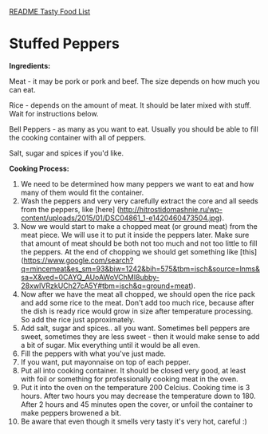 [README Tasty Food List](README.md)

# Stuffed Peppers

**Ingredients:**

Meat - it may be pork or pork and beef. The size depends on how much you can eat.

Rice - depends on the amount of meat. It should be later mixed with stuff. Wait for instructions below.

Bell Peppers - as many as you want to eat. Usually you should be able to fill the cooking container with all of peppers. 

Salt, sugar and spices if you'd like.


**Cooking Process:**

1. We need to be determined how many peppers we want to eat and how many of them would fit the container. 
2. Wash the peppers and very very carefully extract the core and all seeds from the peppers, like [here] (http://hitrostidomashnie.ru/wp-content/uploads/2015/01/DSC04861_1-e1420460473504.jpg). 
3. Now we would start to make a chopped meat (or ground meat) from the meat piece. We will use it to put it inside the peppers later. Make sure that amount of meat should be both not too much and not too little to fill the peppers. At the end of chopping we should get something like [this] (https://www.google.com/search?q=mincemeat&es_sm=93&biw=1242&bih=575&tbm=isch&source=lnms&sa=X&ved=0CAYQ_AUoAWoVChMI8ubby-28xwIVRzkUCh27cA5Y#tbm=isch&q=ground+meat).
4. Now after we have the meat all chopped, we should open the rice pack and add some rice to the meat. Don't add too much rice, because after the dish is ready rice would grow in size after temperature processing. So add the rice just approximately.
5. Add salt, sugar and spices.. all you want. Sometimes bell peppers are sweet, sometimes they are less sweet - then it would make sense to add a bit of sugar. Mix everything until it would be all even.
6. Fill the peppers with what you've just made.
7. If you want, put mayonnaise on top of each pepper.
8. Put all into cooking container. It should be closed very good, at least with foil or something for professionally cooking meat in the oven.
9. Put it into the oven on the temperature 200 Celcius. Cooking time is 3 hours. After two hours you may decrease the temperature down to 180. After 2 hours and 45 minutes open the cover, or unfoil the container to make peppers browened a bit.
10. Be aware that even though it smells very tasty it's very hot, careful :)
